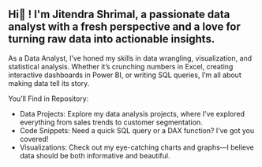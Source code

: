 ## Hi👋 ! I'm Jitendra Shrimal, a passionate data analyst with a fresh perspective and a love for turning raw data into actionable insights. 
As a Data Analyst, I’ve honed my skills in data wrangling, visualization, and statistical analysis. Whether it’s crunching numbers in Excel, creating interactive dashboards in Power BI, or writing SQL queries, I’m all about making data tell its story.

You’ll Find in Repository: </br>
- Data Projects: Explore my data analysis projects, where I’ve explored everything from sales trends to customer segmentation. </br>
- Code Snippets: Need a quick SQL query or a DAX function? I’ve got you covered! </br>
- Visualizations: Check out my eye-catching charts and graphs—I believe data should be both informative and beautiful.


<!--
**jitendrashrimal/jitendrashrimal** is a ✨ _special_ ✨ repository because its `README.md` (this file) appears on your GitHub profile.

Here are some ideas to get you started:

- 🔭 I’m currently working on ...
- 🌱 I’m currently learning ...
- 👯 I’m looking to collaborate on ...
- 🤔 I’m looking for help with ...
- 💬 Ask me about ...
- 📫 How to reach me: ...
- 😄 Pronouns: ...
- ⚡ Fun fact: ...
-->
